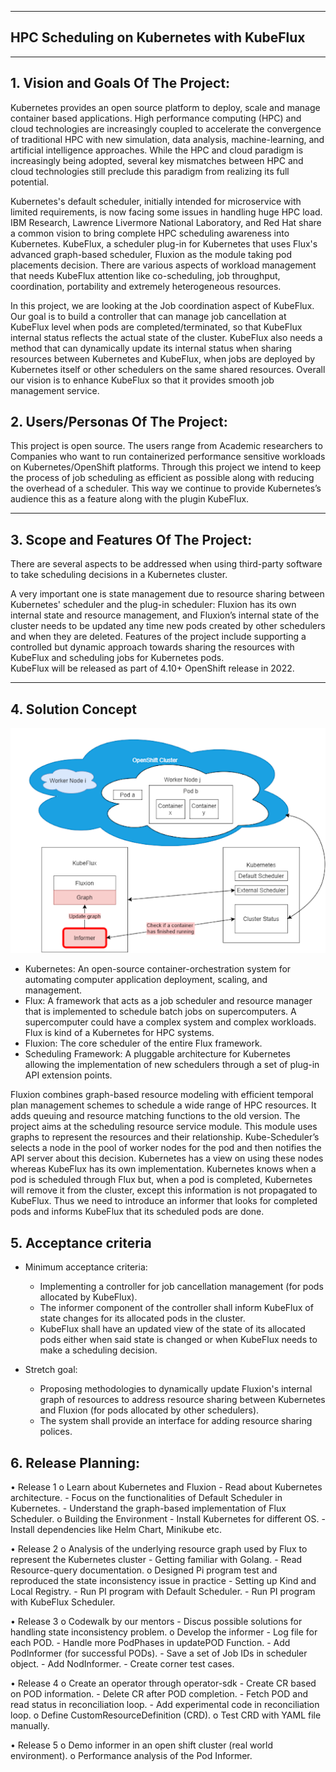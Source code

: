 ** **

## HPC Scheduling on Kubernetes with KubeFlux

** **

## 1.   Vision and Goals Of The Project:

Kubernetes provides an open source platform to deploy, scale and manage container based applications. High performance computing (HPC) and cloud technologies are increasingly coupled to accelerate the convergence of traditional HPC with new simulation, data analysis, machine-learning, and artificial intelligence approaches. While the HPC and cloud paradigm is increasingly being adopted, several key mismatches between HPC and cloud technologies still preclude this paradigm from realizing its full potential.

Kubernetes's default scheduler, initially intended for microservice with limited requirements, is now facing some issues in handling huge HPC load. IBM Research, Lawrence Livermore National Laboratory, and Red Hat share a common vision to bring complete HPC scheduling awareness into Kubernetes. KubeFlux, a scheduler plug-in for Kubernetes that uses Flux's advanced graph-based scheduler, Fluxion as the module taking pod placements decision. There are various aspects of workload management that needs KubeFlux attention like co-scheduling, job throughput, coordination, portability and extremely heterogeneous resources. 

In this project, we are looking at the Job coordination aspect of KubeFlux. Our goal is to build a controller that can manage job cancellation at KubeFlux level when pods are completed/terminated, so that KubeFlux internal status reflects the actual state of the cluster. KubeFlux also needs a method that can dynamically update its internal status when sharing resources between Kubernetes and KubeFlux, when jobs are deployed by Kubernetes itself or other schedulers on the same shared resources. Overall our vision is to enhance KubeFlux so that it provides smooth job management service. 

## 2. Users/Personas Of The Project:

This project is open source. The users range from Academic researchers to Companies who want to run containerized performance sensitive workloads on Kubernetes/OpenShift platforms. Through this project we intend to keep the process of job scheduling as efficient as possible along with reducing the overhead of a scheduler. This way we continue to provide Kubernetes’s audience this as a feature along with the plugin KubeFlux.

** **

## 3.   Scope and Features Of The Project:

There are several aspects to be addressed when using third-party software to take scheduling decisions in a Kubernetes cluster. 

A very important one is state management due to resource sharing between Kubernetes' scheduler and the plug-in scheduler: Fluxion has its own internal state and resource management, and Fluxion’s internal state of the cluster needs to be updated any time new pods created by other schedulers and when they are deleted. Features of the project include supporting a controlled but dynamic approach towards sharing the resources with KubeFlux and scheduling jobs for Kubernetes pods.  
KubeFlux will be released as part of 4.10+ OpenShift release in 2022.


** **

## 4. Solution Concept

![High-Level-Representation](https://github.com/JuhiPaliwal/CS6220-HPC-Scheduling-on-Kubernetes-with-KubeFlux/blob/main/HighLevelArchitecture.png)

- Kubernetes:  An open-source container-orchestration system for automating computer application deployment, scaling, and management.
- Flux: A framework that acts as a job scheduler and resource manager that is implemented to schedule batch jobs on supercomputers. A supercomputer could have a complex system and complex workloads. Flux is kind of a Kubernetes for HPC systems.
- Fluxion: The core scheduler of the entire Flux framework.
- Scheduling Framework: A pluggable architecture for Kubernetes allowing the implementation of new schedulers through a set of plug-in API extension points.



Fluxion combines graph-based resource modeling with efficient temporal plan management schemes to schedule a wide range of HPC resources. It adds queuing and resource matching functions to the old version. The project aims at the scheduling resource service module. This module uses graphs to represent the resources and their relationship. Kube-Scheduler’s selects a node in the pool of worker nodes for the pod and then notifies the API server about this decision. Kubernetes has a view on using these nodes whereas KubeFlux has its own implementation. Kubernetes knows when a pod is scheduled through Flux but, when a pod is completed, Kubernetes will remove it from the cluster, except this information is not propagated to KubeFlux. Thus we need to introduce an informer that looks for completed pods and informs KubeFlux that its scheduled pods are done.

## 5. Acceptance criteria

- Minimum acceptance criteria:
    - Implementing a controller for job cancellation management (for pods allocated by KubeFlux).
    - The informer component of the controller shall inform KubeFlux of state changes for its allocated pods in the cluster.
    - KubeFlux shall have an updated view of the state of its allocated pods either when said state is changed or when KubeFlux needs to make a scheduling decision.

- Stretch goal:
    - Proposing methodologies to dynamically update Fluxion's internal graph of resources to address resource sharing between Kubernetes and Fluxion (for pods allocated by other    schedulers).
    - The system shall provide an interface for adding resource sharing polices.


## 6.  Release Planning:

• Release 1
    o Learn about Kubernetes and Fluxion
        - Read about Kubernetes architecture.
        - Focus on the functionalities of Default Scheduler in Kubernetes.
        - Understand the graph-based implementation of Flux Scheduler.
    o Building the Environment
        - Install Kubernetes for different OS.
        - Install dependencies like Helm Chart, Minikube etc.

• Release 2
    o Analysis of the underlying resource graph used by Flux to represent the Kubernetes cluster
        - Getting familiar with Golang.
        - Read Resource-query documentation.
    o Designed Pi program test and reproduced the state inconsistency issue in practice
        - Setting up Kind and Local Registry.
        - Run PI program with Default Scheduler.
        - Run PI program with KubeFlux Scheduler.

• Release 3
    o Codewalk by our mentors
        - Discus possible solutions for handling state inconsistency problem.
    o Develop the informer
        - Log file for each POD.
        - Handle more PodPhases in updatePOD Function.
        - Add PodInformer (for successful PODs).
        - Save a set of Job IDs in scheduler object.
        - Add NodInformer.
        - Create corner test cases.

• Release 4
    o Create an operator through operator-sdk
        - Create CR based on POD information.
        - Delete CR after POD completion.
        - Fetch POD and read status in reconciliation loop.
        - Add experimental code in reconciliation loop.
    o Define CustomResourceDefinition (CRD).
    o Test CRD with YAML file manually.

• Release 5
    o Demo informer in an open shift cluster (real world environment).
    o Performance analysis of the Pod Informer.
